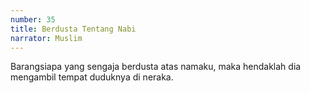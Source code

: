 ```yaml
---
number: 35
title: Berdusta Tentang Nabi
narrator: Muslim
---
```


Barangsiapa yang sengaja berdusta atas namaku, maka hendaklah dia mengambil tempat duduknya di neraka.
